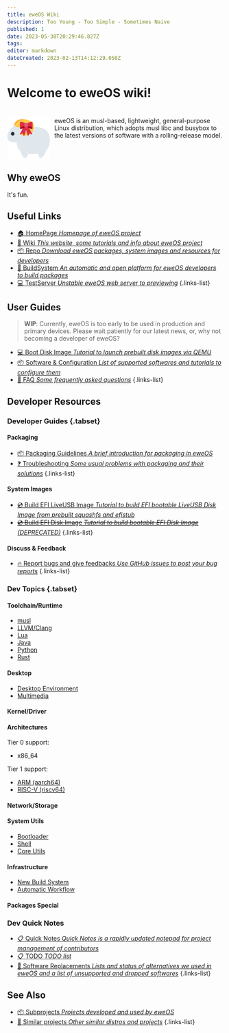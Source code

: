 ```yaml
---
title: eweOS Wiki
description: Too Young - Too Simple - Sometimes Naive
published: 1
date: 2023-05-30T20:29:46.827Z
tags: 
editor: markdown
dateCreated: 2023-02-13T14:12:29.050Z
---
```


<h1>Welcome to eweOS wiki!</h1>

<div style="display: inline-block; padding-top: 20px;">
<img src="/logo.png" alt="eweOS Logo" width="100" style="float: left; margin-right: 10px;"/>
eweOS is an musl-based, lightweight, general-purpose Linux distribution, which adopts musl libc and busybox to the latest versions of software with a rolling-release model.
</div>

## Why eweOS

It's fun.

## Useful Links

- [:house: HomePage *Homepage of eweOS project*](https://os.ewe.moe)
- [:notebook_with_decorative_cover: Wiki *This website, some tutorials and info about eweOS project*](https://os-wiki.ewe.moe)
- [:package: Repo *Download eweOS packages, system images and resources for developers*](https://os-repo.ewe.moe)
- [:hammer: BuildSystem *An automatic and open platform for eweOS developers to build packages*](https://os-build.ewe.moe)
- [:computer: TestServer *Unstable eweOS web server to previewing*](https://os-test.ewe.moe)
{.links-list}

## User Guides

> **WIP**: Currently, eweOS is too early to be used in production and primary devices. Please wait patiently for our latest news, or, why not becoming a developer of eweOS?

- [:computer: Boot Disk Image *Tutorial to launch prebuilt disk images via QEMU*](/guides/boot-diskimage)
- [:package: Software & Configuration *List of supported softwares and tutorials to configure them*](/guides/softwares)
- [:raising_hand: FAQ *Some frequently asked questions*](/guides/faq)
{.links-list}

## Developer Resources

### Developer Guides {.tabset}

#### Packaging

- [:package: Packaging Guidelines *A brief introduction for packaging in eweOS*](/dev/guide/packaging)
- [:question: Troubleshooting *Some usual problems with packaging and their solutions*](/dev/guide/troubleshooting)
{.links-list}

#### System Images

- [:cd: Build EFI LiveUSB Image *Tutorial to build EFI bootable LiveUSB Disk Image from prebuilt squashfs and efistub*](/dev/guide/build-efi-liveusb-img)
- [~~:cd: Build EFI Disk Image~~ *~~Tutorial to build bootable EFI Disk Image~~ (DEPRECATED)*](/dev/guide/build-efi-disk-img)
{.links-list}

#### Discuss & Feedback

- [:fire: Report bugs and give feedbacks *Use GitHub issues to post your bug reports*](https://github.com/eweOS/bugs/issues)
{.links-list}

### Dev Topics {.tabset}

#### Toolchain/Runtime

- [musl](/dev/topic/toolchain/musl)
- [LLVM/Clang](/dev/topic/toolchain/llvm)
- [Lua](/dev/topic/toolchain/lua)
- [Java](/dev/topic/toolchain/java)
- [Python](/dev/topic/toolchain/python)
- [Rust](/dev/topic/toolchain/rust)

#### Desktop

- [Desktop Environment](/dev/topic/desktop/desktop-env)
- [Multimedia](/dev/topic/desktop/multimedia)

#### Kernel/Driver

#### Architectures

Tier 0 support:
- x86_64

Tier 1 support:
- [ARM (aarch64)](/dev/topic/arch/arm)
- [RISC-V (riscv64)](/dev/topic/arch/riscv)

#### Network/Storage

#### System Utils

- [Bootloader](/dev/topic/sysutils/bootloader)
- [Shell](/dev/topic/sysutils/shell)
- [Core Utils](/dev/topic/sysutils/coreutils)

#### Infrastructure

- [New Build System](/dev/topic/infra/build-system)
- [Automatic Workflow](/dev/topic/infra/auto-workflow)

#### Packages Special

### Dev Quick Notes

- [:clipboard: Quick Notes *Quick Notes is a rapidly updated notepad for project management of contributors*](/dev/quick-notes)
- [:clipboard: TODO *TODO list*](/dev/todo)
- [:repeat: Software Replacements *Lists and status of alternatives we used in eweOS and a list of unsupported and dropped softwares*](/dev/replacements)
{.links-list}

## See Also

- [:package: Subprojects *Projects developed and used by eweOS*](/see-also/subprojects)
- [:busts_in_silhouette: Similar projects *Other similar distros and projects*](/see-also/similar-projects)
{.links-list}